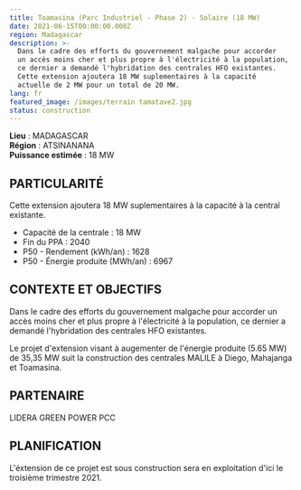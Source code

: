 ```yaml
---
title: Toamasina (Parc Industriel - Phase 2) - Solaire (18 MW)
date: 2021-06-15T00:00:00.000Z
region: Madagascar
description: >-
  Dans le cadre des efforts du gouvernement malgache pour accorder
  un accès moins cher et plus propre à l'électricité à la population,
  ce dernier a demandé l'hybridation des centrales HFO existantes.
  Cette extension ajoutera 18 MW suplementaires à la capacité 
  actuelle de 2 MW pour un total de 20 MW.
lang: fr
featured_image: /images/terrain tamatave2.jpg
status: construction
---
```

**Lieu** : MADAGASCAR<br>
**Région** : ATSINANANA<br>
**Puissance estimée** : 18 MW<br>

## PARTICULARITÉ

Cette extension ajoutera 18 MW suplementaires à la capacité à la central existante.

* Capacité de la centrale : 18 MW
* Fin du PPA : 2040
* P50 - Rendement (kWh/an) : 1628
* P50 - Énergie produite (MWh/an) : 6967

## CONTEXTE ET OBJECTIFS

Dans le cadre des efforts du gouvernement malgache pour accorder un accès moins cher et plus propre à l'électricité à la population, ce dernier a demandé l'hybridation des centrales HFO existantes.

Le projet d'extension visant à augementer de l'énergie produite (5.65 MW) de 35,35 MW suit la construction des centrales MALILE à Diego, Mahajanga et Toamasina.

## PARTENAIRE

LIDERA GREEN POWER PCC

## PLANIFICATION

L'éxtension de ce projet est sous construction sera en exploitation d'ici le troisième trimestre 2021. 


